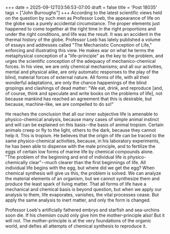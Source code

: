 +++
date = 2025-09-12T03:56:53-07:00
draft = false
title = 'Post 18035'
tags = ["John Burroughs"]
+++
According to the latest scientific views held on the question by such men as Professor Loeb, the appearance of life on the globe was a purely accidental circumstance. The proper elements just happened to come together at the right time in the right proportions and under the right conditions, and life was the result. It was an accident in the thermal history of the globe. Professor Loeb has lately published a volume of essays and addresses called "The Mechanistic Conception of Life," enforcing and illustrating this view. He makes war on what he terms the metaphysical conception of a "life-principle" as the key to the problem, and urges the scientific conception of the adequacy of mechanico-chemical forces. In his view, we are only chemical mechanisms; and all our activities, mental and physical alike, are only automatic responses to the play of the blind, material forces of external nature. All forms of life, with all their wonderful adaptations, are only the chance happenings of the blind gropings and clashings of dead matter: "We eat, drink, and reproduce [and, of course, think and speculate and write books on the problems of life], not because mankind has reached an agreement that this is desirable, but because, machine-like, we are compelled to do so!"

He reaches the conclusion that all our inner subjective life is amenable to physico-chemical analysis, because many cases of simple animal instinct and will can be explained on this basis--the basis of animal tropism. Certain animals creep or fly to the light, others to the dark, because they cannot help it. This is tropism. He believes that the origin of life can be traced to the same physico-chemical activities, because, in his laboratory experiments, he has been able to dispense with the male principle, and to fertilize the eggs of certain low forms of marine life by chemical compounds alone. "The problem of the beginning and end of individual life is physico-chemically clear"--much clearer than the first beginnings of life. All individual life begins with the egg, but where did we get the egg? When chemical synthesis will give us this, the problem is solved. We can analyze the material elements of an organism, but we cannot synthesize them and produce the least spark of living matter. That all forms of life have a mechanical and chemical basis is beyond question, but when we apply our analysis to them, life evaporates, vanishes, the vital processes cease. But apply the same analysis to inert matter, and only the form is changed.

Professor Loeb's artificially fathered embryo and starfish and sea-urchins soon die. If his chemism could only give him the mother-principle also! But it will not. The mother-principle is at the very foundations of the organic world, and defies all attempts of chemical synthesis to reproduce it.
